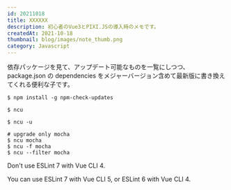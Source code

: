 ```yaml
---
id: 20211018
title: XXXXXX
description: 初心者のVue3とPIXI.JSの導入時のメモです。
createdAt: 2021-10-18
thumbnail: blog/images/note_thumb.png
category: Javascript
---
```



依存パッケージを見て、アップデート可能なものを一覧にしつつ、package.json の dependencies をメジャーバージョン含めて最新版に書き換えてくれる便利な子です。

```
$ npm install -g npm-check-updates
```

```
$ ncu
```

```
$ ncu -u
```

```
# upgrade only mocha
$ ncu mocha
$ ncu -f mocha
$ ncu --filter mocha
```


Don't use ESLint 7 with Vue CLI 4.

You can use ESLint 7 with Vue CLI 5, or ESLint 6 with Vue CLI 4.